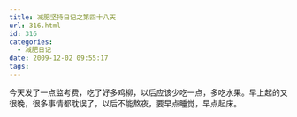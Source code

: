 ```yaml
---
title: 减肥坚持日记之第四十八天
url: 316.html
id: 316
categories:
  - 减肥日记
date: 2009-12-02 09:55:17
tags:
---
```


今天发了一点监考费，吃了好多鸡柳，以后应该少吃一点，多吃水果。早上起的又很晚，很多事情都耽误了，以后不能熬夜，要早点睡觉，早点起床。